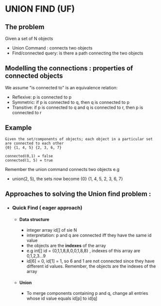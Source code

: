 
# UNION FIND (UF)

## The problem
  Given a set of N objects
- Union Command : connects two objects
- Find/connected query: is there a path connecting the two objects

## Modelling the connections : properties of connected objects
We assume "is connected to" is an equivalence relation: 
- Reflexive: p is connected to p
- Symmetric: if p is connected to q, then q is connected to p
- Transitive: if p is connected to q and q is connected to r, then p is connected to r

## Example
    Given the set/components of objects; each object in a particular set are connected to each other
    {0} {1, 4, 5} {2, 3, 6, 7}
    
    connected(0,1) = false
    connected(1, 5) = true

 Remember the union command connects two objects e.g
- union(2, 5), the sets now become {0} {1, 4, 5, 2, 3, 6, 7}

## Approaches to solving the Union find problem :
- ### Quick Find ( eager approach)
  - #### Data structure
    - integer array id[] of sie N
    - interpretation: p and q are connected iff they have the same id value
    - the objects are the **indexes** of the array
    - e.g int[] id = {0,1,1,8,8,0,0,1,8,8} , indexes of this array are 0,1,2,3...9
    - id[6] = 0, id[1] = 1, so 6 and 1 are not connected since they have different id values. Remember, the objects are the indexes of the array
  - #### Union
    - To merge components containing p and q, change all entries whose id value equals id[p] to id[q]
